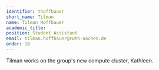 ```yaml
---
identifier: thoffbauer
short_name: Tilman
name: Tilman Hoffbauer
academic_title:
position: Student Assistant
email: tilman.hoffbauer@rwth-aachen.de
order: 18
---
```

Tilman works on the group's new compute cluster, Kathleen.
